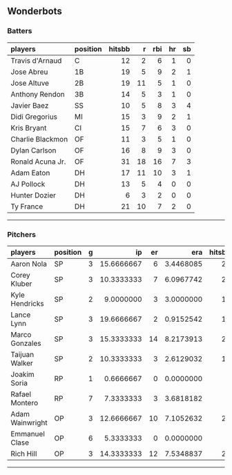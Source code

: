 ## Wonderbots

### Batters

 
|players          |position | hitsbb|  r| rbi| hr| sb| 
|:----------------|:--------|------:|--:|---:|--:|--:| 
|Travis d'Arnaud  |C        |     12|  2|   6|  1|  0| 
|Jose Abreu       |1B       |     19|  5|   9|  2|  1| 
|Jose Altuve      |2B       |     19| 11|   5|  1|  0| 
|Anthony Rendon   |3B       |     14|  5|   3|  1|  0| 
|Javier Baez      |SS       |     10|  5|   8|  3|  4| 
|Didi Gregorius   |MI       |     15|  3|   9|  2|  1| 
|Kris Bryant      |CI       |     15|  7|   6|  3|  0| 
|Charlie Blackmon |OF       |     11|  3|   5|  1|  0| 
|Dylan Carlson    |OF       |     16|  8|   9|  3|  0| 
|Ronald Acuna Jr. |OF       |     31| 18|  16|  7|  3| 
|Adam Eaton       |DH       |     17| 11|  10|  3|  1| 
|AJ Pollock       |DH       |     13|  5|   4|  0|  0| 
|Hunter Dozier    |DH       |      6|  3|   2|  0|  0| 
|Ty France        |DH       |     21| 10|   7|  2|  0| 

* * *

### Pitchers

 
|players         |position |  g|         ip| er|       era| hitsbb|      whip| so|  w| sv| 
|:---------------|:--------|--:|----------:|--:|---------:|------:|---------:|--:|--:|--:| 
|Aaron Nola      |SP       |  3| 15.6666667|  6| 3.4468085|     22| 1.4042553| 18|  0|  0| 
|Corey Kluber    |SP       |  3| 10.3333333|  7| 6.0967742|     23| 2.2258065| 12|  0|  0| 
|Kyle Hendricks  |SP       |  2|  9.0000000|  3| 3.0000000|     12| 1.3333333| 10|  0|  0| 
|Lance Lynn      |SP       |  3| 19.6666667|  2| 0.9152542|     18| 0.9152542| 27|  1|  0| 
|Marco Gonzales  |SP       |  3| 15.3333333| 14| 8.2173913|     27| 1.7608696| 13|  1|  0| 
|Taijuan Walker  |SP       |  2| 10.3333333|  3| 2.6129032|     12| 1.1612903| 12|  0|  0| 
|Joakim Soria    |RP       |  1|  0.6666667|  0| 0.0000000|      2| 3.0000000|  0|  0|  0| 
|Rafael Montero  |RP       |  7|  7.3333333|  3| 3.6818182|      7| 0.9545455|  8|  1|  2| 
|Adam Wainwright |OP       |  3| 12.6666667| 10| 7.1052632|     24| 1.8947368| 14|  0|  0| 
|Emmanuel Clase  |OP       |  6|  5.3333333|  0| 0.0000000|      5| 0.9375000|  7|  1|  3| 
|Rich Hill       |OP       |  3| 14.3333333| 12| 7.5348837|     20| 1.3953488| 13|  1|  0| 


* * *


